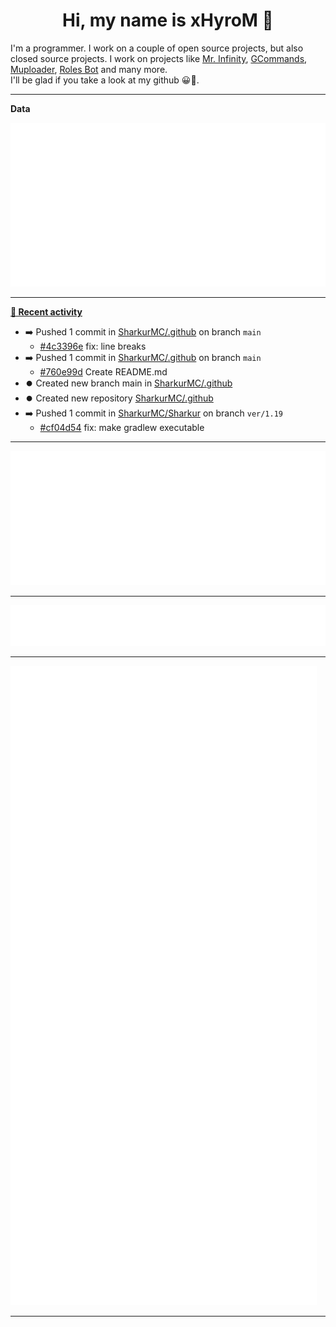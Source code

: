 <p align="center">
    <!-- <img src="https://avatars.githubusercontent.com/u/56601352" width="192" alt="hyro's pfp" /> -->
    <h1 align="center">Hi, my name is xHyroM 👋</h1>
</p>

I'm a programmer. I work on a couple of open source projects, but also closed source projects. I work on projects like [Mr. Infinity](https://discord.com/oauth2/authorize?client_id=720321585625694239&scope=bot%20applications.commands&permissions=8&redirect_uri=https://blobs.gq/imanager&prompt=consent&response_type=code), [GCommands](https://github.com/Garlic-Team/GCommands), [Muploader](https://github.com/xHyroM/Muploder), [Roles Bot](https://github.com/xHyroM/roles-bot) and many more.  
I'll be glad if you take a look at my github 😀👀.

___
**Data**

<img src="https://github.com/xHyroM/xHyroM/blob/master/.cache/base.svg">

___

**[📰 Recent activity](https://github.com/xHyroM)**
* ➡️ Pushed 1 commit in [SharkurMC/.github](https://github.com/SharkurMC/.github) on branch `main`
  * [#4c3396e](https://github.com/SharkurMC/.github/commit/4c3396e) fix: line breaks
* ➡️ Pushed 1 commit in [SharkurMC/.github](https://github.com/SharkurMC/.github) on branch `main`
  * [#760e99d](https://github.com/SharkurMC/.github/commit/760e99d) Create README.md
* ⏺️ Created new branch main in [SharkurMC/.github](https://github.com/SharkurMC/.github)
* ⏺️ Created new repository  [SharkurMC/.github](https://github.com/SharkurMC/.github)
* ➡️ Pushed 1 commit in [SharkurMC/Sharkur](https://github.com/SharkurMC/Sharkur) on branch `ver/1.19`
  * [#cf04d54](https://github.com/SharkurMC/Sharkur/commit/cf04d54) fix: make gradlew executable


___

<img src="https://github.com/xHyroM/xHyroM/blob/master/.cache/isocalendar.svg">

___

<img src="https://github.com/xHyroM/xHyroM/blob/master/.cache/languages.svg">

___

<img src="https://github.com/xHyroM/xHyroM/blob/master/.cache/achievements.svg">

___
